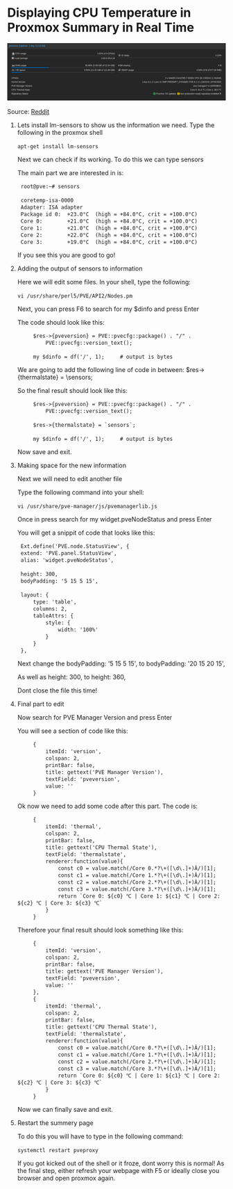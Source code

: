 # Displaying CPU Temperature in Proxmox Summary in Real Time

!["Dashboard Screenshot"](https://github.com/AlessandroPerazzetta/proxmox-temperature-stats/blob/main/screenshot.png?raw=true)

Source: [Reddit](https://www.reddit.com/r/homelab/comments/rhq56e/displaying_cpu_temperature_in_proxmox_summery_in/)

1) Lets install lm-sensors to show us the information we need. Type the following in the proxmox shell
   
    `apt-get install lm-sensors`
   
    Next we can check if its working. To do this we can type sensors
   
    The main part we are interested in is:
   
        root@pve:~# sensors
       
        coretemp-isa-0000
        Adapter: ISA adapter
        Package id 0:  +23.0°C  (high = +84.0°C, crit = +100.0°C)
        Core 0:        +21.0°C  (high = +84.0°C, crit = +100.0°C)
        Core 1:        +21.0°C  (high = +84.0°C, crit = +100.0°C)
        Core 2:        +22.0°C  (high = +84.0°C, crit = +100.0°C)
        Core 3:        +19.0°C  (high = +84.0°C, crit = +100.0°C)
   
    If you see this you are good to go!

2) Adding the output of sensors to information
   
    Here we will edit some files. In your shell, type the following:
   
    `vi /usr/share/perl5/PVE/API2/Nodes.pm`
   
    Next, you can press F6 to search for my $dinfo and press Enter
   
    The code should look like this:
   
            $res->{pveversion} = PVE::pvecfg::package() . "/" .
                PVE::pvecfg::version_text();
       
            my $dinfo = df('/', 1);     # output is bytes
   
    We are going to add the following line of code in between: $res->{thermalstate} = \sensors\;
   
    So the final result should look like this:
   
            $res->{pveversion} = PVE::pvecfg::package() . "/" .
                PVE::pvecfg::version_text();
       
            $res->{thermalstate} = `sensors`;
       
            my $dinfo = df('/', 1);     # output is bytes
   
    Now save and exit.

3) Making space for the new information
   
    Next we will need to edit another file
   
    Type the following command into your shell:
   
    `vi /usr/share/pve-manager/js/pvemanagerlib.js`
   
    Once in press search for my widget.pveNodeStatus and press Enter
   
    You will get a snippit of code that looks like this:
   
        Ext.define('PVE.node.StatusView', {
        extend: 'PVE.panel.StatusView',
        alias: 'widget.pveNodeStatus',
       
        height: 300,
        bodyPadding: '5 15 5 15',
       
        layout: {
            type: 'table',
            columns: 2,
            tableAttrs: {
                style: {
                    width: '100%'
                }
            }
        },
   
    Next change the bodyPadding: '5 15 5 15', to bodyPadding: '20 15 20 15',
   
    As well as height: 300, to height: 360,
   
    Dont close the file this time!

4) Final part to edit
   
    Now search for PVE Manager Version and press Enter
   
    You will see a section of code like this:
   
            {
                itemId: 'version',
                colspan: 2,
                printBar: false,
                title: gettext('PVE Manager Version'),
                textField: 'pveversion',
                value: ''
            }
   
    Ok now we need to add some code after this part. The code is:
   
            {
                itemId: 'thermal',
                colspan: 2,
                printBar: false,
                title: gettext('CPU Thermal State'),
                textField: 'thermalstate',
                renderer:function(value){
                    const c0 = value.match(/Core 0.*?\+([\d\.]+)Â/)[1];
                    const c1 = value.match(/Core 1.*?\+([\d\.]+)Â/)[1];
                    const c2 = value.match(/Core 2.*?\+([\d\.]+)Â/)[1];
                    const c3 = value.match(/Core 3.*?\+([\d\.]+)Â/)[1];
                    return `Core 0: ${c0} ℃ | Core 1: ${c1} ℃ | Core 2: ${c2} ℃ | Core 3: ${c3} ℃`
                }
            }
   
    Therefore your final result should look something like this:
   
            {
                itemId: 'version',
                colspan: 2,
                printBar: false,
                title: gettext('PVE Manager Version'),
                textField: 'pveversion',
                value: ''
            },
            {
                itemId: 'thermal',
                colspan: 2,
                printBar: false,
                title: gettext('CPU Thermal State'),
                textField: 'thermalstate',
                renderer:function(value){
                    const c0 = value.match(/Core 0.*?\+([\d\.]+)Â/)[1];
                    const c1 = value.match(/Core 1.*?\+([\d\.]+)Â/)[1];
                    const c2 = value.match(/Core 2.*?\+([\d\.]+)Â/)[1];
                    const c3 = value.match(/Core 3.*?\+([\d\.]+)Â/)[1];
                    return `Core 0: ${c0} ℃ | Core 1: ${c1} ℃ | Core 2: ${c2} ℃ | Core 3: ${c3} ℃`
                }
            }
   
    Now we can finally save and exit.

5) Restart the summery page
   
    To do this you will have to type in the following command:
   
    `systemctl restart pveproxy`
   
    If you got kicked out of the shell or it froze, dont worry this is normal! As the final step, either refresh your webpage with F5 or ideally close you browser and open proxmox again.
